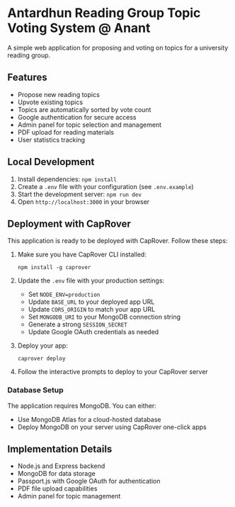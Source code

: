 # Antardhun Reading Group Topic Voting System @ Anant

A simple web application for proposing and voting on topics for a university reading group.

## Features

- Propose new reading topics
- Upvote existing topics
- Topics are automatically sorted by vote count
- Google authentication for secure access
- Admin panel for topic selection and management
- PDF upload for reading materials
- User statistics tracking

## Local Development

1. Install dependencies: `npm install`
2. Create a `.env` file with your configuration (see `.env.example`)
3. Start the development server: `npm run dev`
4. Open `http://localhost:3000` in your browser

## Deployment with CapRover

This application is ready to be deployed with CapRover. Follow these steps:

1. Make sure you have CapRover CLI installed:
   ```
   npm install -g caprover
   ```

2. Update the `.env` file with your production settings:
   - Set `NODE_ENV=production`
   - Update `BASE_URL` to your deployed app URL
   - Update `CORS_ORIGIN` to match your app URL
   - Set `MONGODB_URI` to your MongoDB connection string
   - Generate a strong `SESSION_SECRET`
   - Update Google OAuth credentials as needed

3. Deploy your app:
   ```
   caprover deploy
   ```

4. Follow the interactive prompts to deploy to your CapRover server

### Database Setup

The application requires MongoDB. You can either:
- Use MongoDB Atlas for a cloud-hosted database
- Deploy MongoDB on your server using CapRover one-click apps

## Implementation Details

- Node.js and Express backend
- MongoDB for data storage
- Passport.js with Google OAuth for authentication
- PDF file upload capabilities
- Admin panel for topic management 
